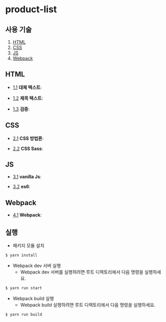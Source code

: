 # product-list

## 사용 기술

1. [HTML](#html)
1. [CSS](#css)
1. [JS](#js)
1. [Webpack](#webpack)
	
## HTML

  <a name="html--text"></a><a name="1.1"></a>
  - [1.1](#html--text) **대체 텍스트**: 

	<a name="html--heading"></a><a name="1.2"></a>
  - [1.2](#html--heading) **제목 텍스트**: 

	<a name="html--confirm"></a><a name="1.3"></a>
  - [1.3](#html--confirm) **검증**: 

## CSS

  <a name="css--bem"></a><a name="2.1"></a>
  - [2.1](#css--bem) **CSS 방법론**: 

	<a name="css--sass"></a><a name="2.2"></a>
  - [2.2](#css--sass) **CSS Sass**: 

## JS

  <a name="js--vanillaJs"></a><a name="3.1"></a>
  - [3.1](#js--vanillaJs) **vanilla Js**: 

	<a name="js--es6"></a><a name="3.2"></a>
  - [3.2](#js--es6) **es6**: 

## Webpack

  <a name="webpack--vanillaJs"></a><a name="4.1"></a>
  - [4.1](#webpack--vanillaJs) **Webpack**: 

## 실행

* 패키지 모듈 설치
```bash
$ yarn install
``` 

*  Webpack dev 서버 실행
    * Webpack dev 서버를 실행하려면 루트 디렉토리에서 다음 명령을 실행하세요.   
```bash
$ yarn run start
``` 

* Webpack build 실행
    * Webpack build 실행하려면 루트 디렉토리에서 다음 명령을 실행하세요.
```bash
$ yarn run build
``` 
                        
